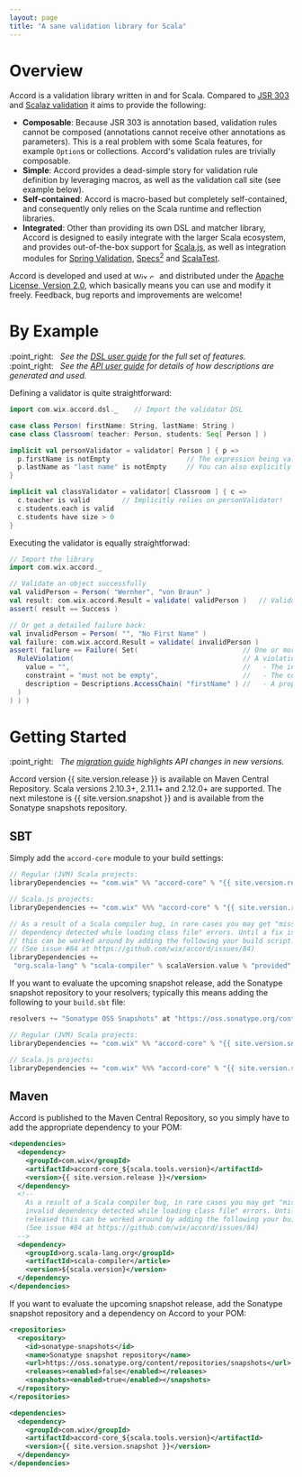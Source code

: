 ```yaml
---
layout: page
title: "A sane validation library for Scala"
---
```


Overview
========

Accord is a validation library written in and for Scala. Compared to [JSR 303](http://jcp.org/en/jsr/detail?id=303) and [Scalaz validation](https://github.com/scalaz/scalaz/blob/scalaz-seven/core/src/main/scala/scalaz/Validation.scala) it aims to provide the following:

* __Composable__: Because JSR 303 is annotation based, validation rules cannot be composed (annotations cannot receive other annotations as parameters). This is a real problem with some Scala features, for example `Option`s or collections. Accord's validation rules are trivially composable.
* __Simple__: Accord provides a dead-simple story for validation rule definition by leveraging macros, as well as the validation call site (see example below).
* __Self-contained__: Accord is macro-based but completely self-contained, and consequently only relies on the Scala runtime and reflection libraries.
* __Integrated__: Other than providing its own DSL and matcher library, Accord is designed to easily integrate with the larger Scala ecosystem, and provides out-of-the-box support for [Scala.js](http://www.scala-js.org), as well as integration modules for [Spring Validation](spring3.html), [Specs<sup>2</sup>](specs2.html) and [ScalaTest](scalatest.html).

Accord is developed and used at <a href="http://www.wix.com"><img src="images/wix_logo.png" width="42" height="11" alt="Wix.com"></a> and distributed under the [Apache License, Version 2.0](http://www.apache.org/licenses/LICENSE-2.0), which basically means you can use and modify it freely. Feedback, bug reports and improvements are welcome!

By Example
==========

<postit>
  :point_right: &nbsp;&nbsp;<em>See the <a href="dsl.html">DSL user guide</a> for the full set of features.</em>
  <br>
  :point_right: &nbsp;&nbsp;<em>See the <a href="api.html">API user guide</a> for details of how descriptions are generated and used.</em>
</postit>


Defining a validator is quite straightforward:

```scala
import com.wix.accord.dsl._    // Import the validator DSL

case class Person( firstName: String, lastName: String )
case class Classroom( teacher: Person, students: Seq[ Person ] )

implicit val personValidator = validator[ Person ] { p =>
  p.firstName is notEmpty                   // The expression being validated is resolved automatically, see below
  p.lastName as "last name" is notEmpty     // You can also explicitly describe the expression being validated
}

implicit val classValidator = validator[ Classroom ] { c =>
  c.teacher is valid        // Implicitly relies on personValidator!
  c.students.each is valid
  c.students have size > 0
}
```

Executing the validator is equally straightforwad:

```scala
// Import the library
import com.wix.accord._

// Validate an object successfully
val validPerson = Person( "Wernher", "von Braun" )
val result: com.wix.accord.Result = validate( validPerson )   // Validator is implicitly resolved
assert( result == Success )

// Or get a detailed failure back:
val invalidPerson = Person( "", "No First Name" )
val failure: com.wix.accord.Result = validate( invalidPerson )
assert( failure == Failure( Set(                          // One or more violations
  RuleViolation(                                          // A violation includes:
    value = "",                                           //   - The invalid value
    constraint = "must not be empty",                     //   - The constraint being violated
    description = Descriptions.AccessChain( "firstName" ) //   - A property description
  )
) ) )
```

<a name="getting-started"></a>

Getting Started
===============

<postit>
  :point_right: &nbsp;&nbsp;<em>The <a href="migration-guide.html">migration guide</a> highlights API changes in new versions.</em>
</postit>

Accord version {{ site.version.release }} is available on Maven Central Repository. Scala versions 2.10.3+, 2.11.1+ and 2.12.0+ are supported. The next milestone is {{ site.version.snapshot }} and is available from the Sonatype snapshots repository.

SBT
---

Simply add the `accord-core` module to your build settings:

```scala
// Regular (JVM) Scala projects:
libraryDependencies += "com.wix" %% "accord-core" % "{{ site.version.release }}"

// Scala.js projects:
libraryDependencies += "com.wix" %%% "accord-core" % "{{ site.version.release }}"

// As a result of a Scala compiler bug, in rare cases you may get "missing or invalid
// dependency detected while loading class file" errors. Until a fix is released
// this can be worked around by adding the following your build script.
// (See issue #84 at https://github.com/wix/accord/issues/84)
libraryDependencies +=
 "org.scala-lang" % "scala-compiler" % scalaVersion.value % "provided"
```

If you want to evaluate the upcoming snapshot release, add the Sonatype snapshot repository to your resolvers; typically this means adding the following to your `build.sbt` file:

```scala
resolvers += "Sonatype OSS Snapshots" at "https://oss.sonatype.org/content/repositories/snapshots"

// Regular (JVM) Scala projects:
libraryDependencies += "com.wix" %% "accord-core" % "{{ site.version.snapshot }}"

// Scala.js projects:
libraryDependencies += "com.wix" %%% "accord-core" % "{{ site.version.snapshot }}"
```

Maven
-----

Accord is published to the Maven Central Repository, so you simply have to add the appropriate dependency to your POM:

```xml
<dependencies>
  <dependency>
    <groupId>com.wix</groupId>
    <artifactId>accord-core_${scala.tools.version}</artifactId>
    <version>{{ site.version.release }}</version>
  </dependency>
  <!--
    As a result of a Scala compiler bug, in rare cases you may get "missing or
    invalid dependency detected while loading class file" errors. Until a fix is
    released this can be worked around by adding the following your build script.
    (See issue #84 at https://github.com/wix/accord/issues/84)
  -->
  <dependency>
    <groupId>org.scala-lang.org</groupId>
    <artifactId>scala-compiler</article>
    <version>${scala.version}</version>
  </dependency>
</dependencies>
```

If you want to evaluate the upcoming snapshot release, add the Sonatype snapshot repository and a dependency on Accord to your POM:

```xml
<repositories>
  <repository>
    <id>sonatype-snapshots</id>
    <name>Sonatype snapshot repository</name>
    <url>https://oss.sonatype.org/content/repositories/snapshots</url>
    <releases><enabled>false</enabled></releases>
    <snapshots><enabled>true</enabled></snapshots>
  </repository>
</repositories>

<dependencies>
  <dependency>
    <groupId>com.wix</groupId>
    <artifactId>accord-core_${scala.tools.version}</artifactId>
    <version>{{ site.version.snapshot }}</version>
  </dependency>
</dependencies>
```

